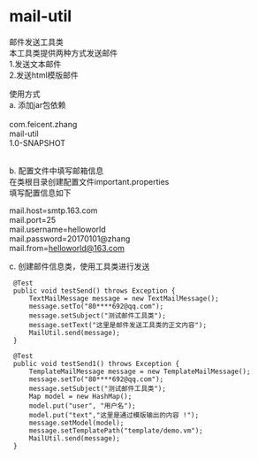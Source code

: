 # mail-util
邮件发送工具类<br/>
本工具类提供两种方式发送邮件<br/>
1.发送文本邮件<br/>
2.发送html模版邮件<br/>

使用方式<br/>
a. 添加jar包依赖<br/>
     <dependency><br/>
         <groupId>com.feicent.zhang</groupId><br/>
         <artifactId>mail-util</artifactId><br/>
         <version>1.0-SNAPSHOT</version><br/>
     </dependency><br/>
     
b. 配置文件中填写邮箱信息<br/>
在类根目录创建配置文件important.properties<br/>
填写配置信息如下<br/>

mail.host=smtp.163.com<br/>
mail.port=25<br/>
mail.username=helloworld<br/>
mail.password=20170101@zhang<br/>
mail.from=helloworld@163.com<br/>

c. 创建邮件信息类，使用工具类进行发送

     @Test
     public void testSend() throws Exception {
         TextMailMessage message = new TextMailMessage();
         message.setTo("80****692@qq.com");
         message.setSubject("测试邮件工具类");
         message.setText("这里是邮件发送工具类的正文内容");
         MailUtil.send(message);
     }

     @Test
     public void testSend1() throws Exception {
         TemplateMailMessage message = new TemplateMailMessage();
         message.setTo("80****692@qq.com");
         message.setSubject("测试邮件工具类");
         Map model = new HashMap();
         model.put("user", "用户名");
         model.put("text","这里是通过模版输出的内容 !");
         message.setModel(model);
         message.setTemplatePath("template/demo.vm");
         MailUtil.send(message);
     }

